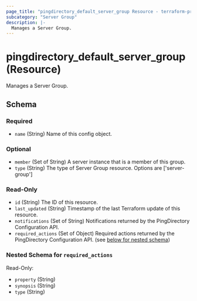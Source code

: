 ```yaml
---
page_title: "pingdirectory_default_server_group Resource - terraform-provider-pingdirectory"
subcategory: "Server Group"
description: |-
  Manages a Server Group.
---
```


# pingdirectory_default_server_group (Resource)

Manages a Server Group.



<!-- schema generated by tfplugindocs -->
## Schema

### Required

- `name` (String) Name of this config object.

### Optional

- `member` (Set of String) A server instance that is a member of this group.
- `type` (String) The type of Server Group resource. Options are ['server-group']

### Read-Only

- `id` (String) The ID of this resource.
- `last_updated` (String) Timestamp of the last Terraform update of this resource.
- `notifications` (Set of String) Notifications returned by the PingDirectory Configuration API.
- `required_actions` (Set of Object) Required actions returned by the PingDirectory Configuration API. (see [below for nested schema](#nestedatt--required_actions))

<a id="nestedatt--required_actions"></a>
### Nested Schema for `required_actions`

Read-Only:

- `property` (String)
- `synopsis` (String)
- `type` (String)



